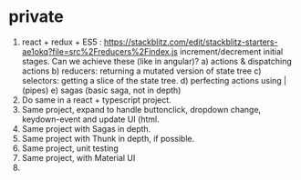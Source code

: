 # private

1) react + redux + ES5 : https://stackblitz.com/edit/stackblitz-starters-ae1okq?file=src%2Freducers%2Findex.js
   increment/decrement initial stages.
   Can we achieve these (like in angular)?
      a) actions & dispatching actions
      b) reducers: returning a mutated version of state tree
      c) selectors: getting a slice of the state tree.
      d) perfecting actions using | (pipes)
      e) sagas (basic saga, not in depth)
2) Do same in a react + typescript project.
3) Same project, expand to handle buttonclick, dropdown change, keydown-event and update UI (html.
4) Same project with Sagas in depth.
5) Same project with Thunk in depth, if possible.
6) Same project, unit testing
7) Same project, with Material UI
8)    
